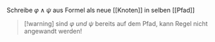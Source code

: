 Schreibe $\varphi \land \psi$ aus Formel als neue [[Knoten]] in selben [[Pfad]]

> [!warning] sind $\varphi$  _und_  $\psi$ bereits auf dem Pfad, kann Regel nicht angewandt werden!
